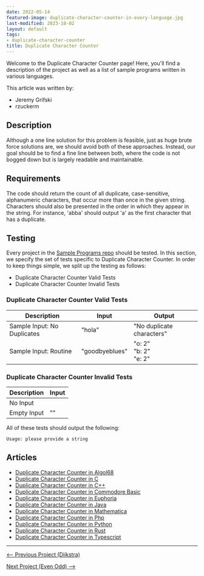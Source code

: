 ```yaml
---
date: 2022-05-14
featured-image: duplicate-character-counter-in-every-language.jpg
last-modified: 2023-10-02
layout: default
tags:
- duplicate-character-counter
title: Duplicate Character Counter
---
```


Welcome to the Duplicate Character Counter page! Here, you'll find a description of the project as well as a list of sample programs written in various languages.

This article was written by:

- Jeremy Grifski
- rzuckerm

## Description

Although a one line solution for this problem is feasible, just as 
huge brute force solutions are, we should avoid both of these 
approaches. Instead, our goal should be to find a fine line between 
both, where the code is not bogged down but is largely readable and 
maintainable.


## Requirements

The code should return the count of all duplicate, case-sensitive, 
alphanumeric characters, that occur more than once in the given string. 
Characters should also be presented in the order in which they appear 
in the string. For instance, 'abba' should output 'a' as the first character 
that has a duplicate.


## Testing

Every project in the [Sample Programs repo](https://github.com/TheRenegadeCoder/sample-programs) should be tested.
In this section, we specify the set of tests specific to Duplicate Character Counter.
In order to keep things simple, we split up the testing as follows:

- Duplicate Character Counter Valid Tests
- Duplicate Character Counter Invalid Tests

### Duplicate Character Counter Valid Tests

| Description | Input | Output |
| ----------- | ----- | ------ |
| Sample Input: No Duplicates | "hola" | "No duplicate characters" |
| Sample Input: Routine | "goodbyeblues" | "o: 2"<br>"b: 2"<br>"e: 2" |

### Duplicate Character Counter Invalid Tests

| Description | Input |
| ----------- | ----- |
| No Input |  |
| Empty Input | "" |

All of these tests should output the following:

```
Usage: please provide a string
```


## Articles

- [Duplicate Character Counter in Algol68](https://sampleprograms.io/projects/duplicate-character-counter/algol68)
- [Duplicate Character Counter in C](https://sampleprograms.io/projects/duplicate-character-counter/c)
- [Duplicate Character Counter in C++](https://sampleprograms.io/projects/duplicate-character-counter/c-plus-plus)
- [Duplicate Character Counter in Commodore Basic](https://sampleprograms.io/projects/duplicate-character-counter/commodore-basic)
- [Duplicate Character Counter in Euphoria](https://sampleprograms.io/projects/duplicate-character-counter/euphoria)
- [Duplicate Character Counter in Java](https://sampleprograms.io/projects/duplicate-character-counter/java)
- [Duplicate Character Counter in Mathematica](https://sampleprograms.io/projects/duplicate-character-counter/mathematica)
- [Duplicate Character Counter in Php](https://sampleprograms.io/projects/duplicate-character-counter/php)
- [Duplicate Character Counter in Python](https://sampleprograms.io/projects/duplicate-character-counter/python)
- [Duplicate Character Counter in Rust](https://sampleprograms.io/projects/duplicate-character-counter/rust)
- [Duplicate Character Counter in Typescript](https://sampleprograms.io/projects/duplicate-character-counter/typescript)

***

<nav class="project-nav">

<div id="prev" markdown="1">

[<-- Previous Project (Dijkstra)](https://sampleprograms.io/projects/dijkstra)

</div>

<div id="next" markdown="1">

[Next Project (Even Odd) -->](https://sampleprograms.io/projects/even-odd)

</div>

</nav>